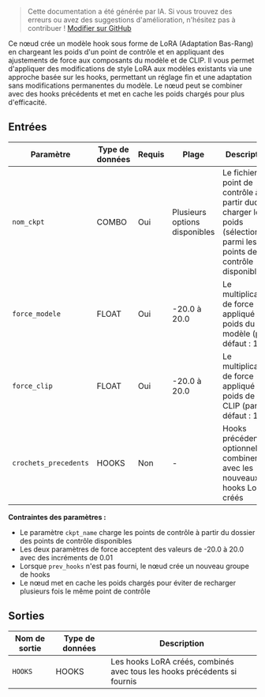 > Cette documentation a été générée par IA. Si vous trouvez des erreurs ou avez des suggestions d'amélioration, n'hésitez pas à contribuer ! [Modifier sur GitHub](https://github.com/Comfy-Org/embedded-docs/blob/main/comfyui_embedded_docs/docs/CreateHookModelAsLora/fr.md)

Ce nœud crée un modèle hook sous forme de LoRA (Adaptation Bas-Rang) en chargeant les poids d'un point de contrôle et en appliquant des ajustements de force aux composants du modèle et de CLIP. Il vous permet d'appliquer des modifications de style LoRA aux modèles existants via une approche basée sur les hooks, permettant un réglage fin et une adaptation sans modifications permanentes du modèle. Le nœud peut se combiner avec des hooks précédents et met en cache les poids chargés pour plus d'efficacité.

## Entrées

| Paramètre | Type de données | Requis | Plage | Description |
|-----------|-----------|----------|-------|-------------|
| `nom_ckpt` | COMBO | Oui | Plusieurs options disponibles | Le fichier de point de contrôle à partir duquel charger les poids (sélectionnez parmi les points de contrôle disponibles) |
| `force_modele` | FLOAT | Oui | -20.0 à 20.0 | Le multiplicateur de force appliqué aux poids du modèle (par défaut : 1.0) |
| `force_clip` | FLOAT | Oui | -20.0 à 20.0 | Le multiplicateur de force appliqué aux poids de CLIP (par défaut : 1.0) |
| `crochets_precedents` | HOOKS | Non | - | Hooks précédents optionnels à combiner avec les nouveaux hooks LoRA créés |

**Contraintes des paramètres :**

- Le paramètre `ckpt_name` charge les points de contrôle à partir du dossier des points de contrôle disponibles
- Les deux paramètres de force acceptent des valeurs de -20.0 à 20.0 avec des incréments de 0.01
- Lorsque `prev_hooks` n'est pas fourni, le nœud crée un nouveau groupe de hooks
- Le nœud met en cache les poids chargés pour éviter de recharger plusieurs fois le même point de contrôle

## Sorties

| Nom de sortie | Type de données | Description |
|-------------|-----------|-------------|
| `HOOKS` | HOOKS | Les hooks LoRA créés, combinés avec tous les hooks précédents si fournis |
